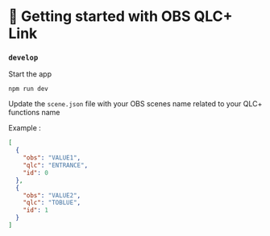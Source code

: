 # 🚀 Getting started with OBS QLC+ Link

### `develop`

Start the app

```
npm run dev
```

Update the `scene.json` file with your OBS scenes name related to your QLC+ functions name

Example : 

```json
[
  {
    "obs": "VALUE1",
    "qlc": "ENTRANCE",
    "id": 0
  },
  {
    "obs": "VALUE2",
    "qlc": "TOBLUE",
    "id": 1
  }
]
```